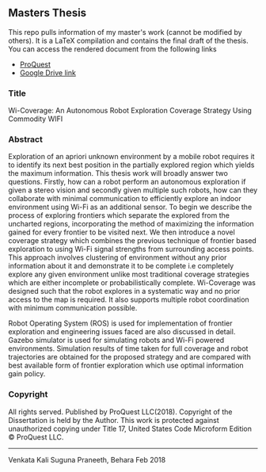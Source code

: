 ## Masters Thesis
This repo pulls information of my master's work (cannot be modified by others). It is a LaTeX compilation and contains the final draft of the thesis. You can access the rendered document from the following links 

* [ProQuest](https://search.proquest.com/openview/97dc9d4274fa0eb294050967aac6cf09/1?pq-origsite=gscholar&cbl=18750&diss=y)
* [Google Drive link](https://goo.gl/Ae5fky)

### Title
Wi-Coverage: An Autonomous Robot Exploration Coverage Strategy Using Commodity WIFI

### Abstract
Exploration of an apriori unknown environment by a mobile robot requires it to identify its next best position in the partially explored region which yields the maximum information. This thesis work will broadly answer two questions. Firstly, how can a  robot perform an autonomous exploration if given a stereo vision and secondly given multiple such robots, how can they collaborate with minimal communication to efficiently explore an indoor environment using Wi-Fi as an additional sensor. To begin we describe the process of exploring frontiers which separate the explored from the uncharted regions, incorporating the method of maximizing the information gained for every frontier to be  visited next. We then introduce a novel coverage strategy which combines the previous technique of frontier based exploration to using Wi-Fi signal strengths from surrounding access points. This approach involves clustering of environment without any prior information about it and demonstrate it to be complete i.e completely explore any given environment unlike most traditional coverage strategies which are either incomplete or probabilistically complete. Wi-Coverage was designed such that the robot explores in a systematic way and no prior access to the map is required. It also supports multiple robot coordination with minimum communication possible. 

Robot Operating System (ROS) is used for implementation of frontier exploration and engineering issues faced are also discussed in detail. Gazebo simulator is used for simulating robots and Wi-Fi powered environments. Simulation results of time taken for full coverage and robot trajectories are obtained for the proposed strategy and are compared with best available form of frontier exploration which use optimal information gain policy.

### Copyright
All rights served. Published by ProQuest LLC(2018). Copyright of the Dissertation is held by the Author. This work is protected against unauthorized copying under Title 17, United States Code Microform Edition © ProQuest LLC.

___
Venkata Kali Suguna Praneeth, Behara
Feb 2018
